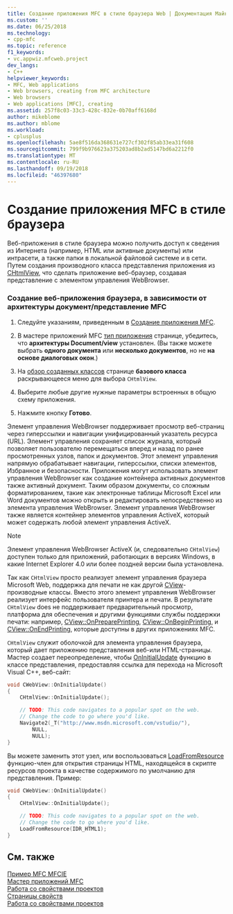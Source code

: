 ```yaml
---
title: Создание приложения MFC в стиле браузера Web | Документация Майкрософт
ms.custom: ''
ms.date: 06/25/2018
ms.technology:
- cpp-mfc
ms.topic: reference
f1_keywords:
- vc.appwiz.mfcweb.project
dev_langs:
- C++
helpviewer_keywords:
- MFC, Web applications
- Web browsers, creating from MFC architecture
- Web browsers
- Web applications [MFC], creating
ms.assetid: 257f8c03-33c3-428c-832e-0b70aff6168d
author: mikeblome
ms.author: mblome
ms.workload:
- cplusplus
ms.openlocfilehash: 5ae8f516da368631e727cf302f85ab33ea31f608
ms.sourcegitcommit: 799f9b976623a375203ad8b2ad5147bd6a2212f0
ms.translationtype: MT
ms.contentlocale: ru-RU
ms.lasthandoff: 09/19/2018
ms.locfileid: "46397680"
---
```

# <a name="creating-a-web-browser-style-mfc-application"></a>Создание приложения MFC в стиле браузера

Веб-приложения в стиле браузера можно получить доступ к сведения из Интернета (например, HTML или активные документы) или интрасети, а также папки в локальной файловой системе и в сети. Путем создания производного класса представления приложения из [CHtmlView](../../mfc/reference/chtmlview-class.md), что сделать приложение веб-браузер, создавая представление с элементом управления WebBrowser.

### <a name="to-create-a-web-browser-application-based-on-the-mfc-documentview-architecture"></a>Создание веб-приложения браузера, в зависимости от архитектуры документ/представление MFC

1. Следуйте указаниям, приведенным в [Создание приложения MFC](../../mfc/reference/creating-an-mfc-application.md).

1. В мастере приложений MFC [тип приложения](../../mfc/reference/application-type-mfc-application-wizard.md) странице, убедитесь, что **архитектуры Document/view** установлен. (Вы также можете выбрать **одного документа** или **несколько документов**, но не **на основе диалоговых окон**.)

1. На [обзор созданных классов](../../mfc/reference/generated-classes-mfc-application-wizard.md) странице **базового класса** раскрывающееся меню для выбора `CHtmlView`.

1. Выберите любые другие нужные параметры встроенных в общую схему приложения.

1. Нажмите кнопку **Готово**.

Элемент управления WebBrowser поддерживает просмотр веб-страниц через гиперссылки и навигации унифицированный указатель ресурса (URL). Элемент управления сохраняет список журнала, который позволяет пользователю перемещаться вперед и назад по ранее просмотренных узлов, папок и документов. Этот элемент управления напрямую обрабатывает навигации, гиперссылки, списки элементов, Избранное и безопасности. Приложения могут использовать элемент управления WebBrowser как создание контейнера активных документов также активный документ. Таким образом документы, со сложным форматированием, такие как электронные таблицы Microsoft Excel или Word документов можно открыть и редактировать непосредственно из элемента управления WebBrowser. Элемент управления WebBrowser также является контейнер элементов управления ActiveX, который может содержать любой элемент управления ActiveX.

> [!NOTE]
>  Элемент управления WebBrowser ActiveX (и, следовательно `CHtmlView`) доступен только для приложений, работающих в версиях Windows, в какие Internet Explorer 4.0 или более поздней версии была установлена.

Так как `CHtmlView` просто реализует элемент управления браузера Microsoft Web, поддержка для печати не как другой [CView](../../mfc/reference/cview-class.md)-производные классы. Вместо этого элемент управления WebBrowser реализует интерфейс пользователя принтера и печати. В результате `CHtmlView` does не поддерживает предварительный просмотр, платформа для обеспечения и другими функциями службы поддержки печати: например, [CView::OnPreparePrinting](../../mfc/reference/cview-class.md#onprepareprinting), [CView::OnBeginPrinting](../../mfc/reference/cview-class.md#onbeginprinting), и [CView::OnEndPrinting](../../mfc/reference/cview-class.md#onendprinting), которые доступны в других приложениях MFC.

`CHtmlView` служит оболочкой для элемента управления браузера, который дает приложению представления веб-или HTML-страницы. Мастер создает переопределение, чтобы [OnInitialUpdate](../../mfc/reference/cview-class.md#oninitialupdate) функцию в классе представления, предоставляя ссылка для перехода на Microsoft Visual C++, веб-сайт:

```cpp
void CWebView::OnInitialUpdate()
{
    CHtmlView::OnInitialUpdate();

    // TODO: This code navigates to a popular spot on the web.
    // Change the code to go where you'd like.
    Navigate2(_T("http://www.msdn.microsoft.com/vstudio/"),
        NULL,
        NULL);
}
```

Вы можете заменить этот узел, или воспользоваться [LoadFromResource](../../mfc/reference/chtmlview-class.md#loadfromresource) функцию-член для открытия страницы HTML, находящейся в скрипте ресурсов проекта в качестве содержимого по умолчанию для представления. Пример:

```cpp
void CWebView::OnInitialUpdate()
{
    CHtmlView::OnInitialUpdate();

    // TODO: This code navigates to a popular spot on the web.
    // Change the code to go where you'd like.
    LoadFromResource(IDR_HTML1);
}
```

## <a name="see-also"></a>См. также

[Пример MFC MFCIE](https://github.com/Microsoft/VCSamples)<br/>
[Мастер приложений MFC](../../mfc/reference/mfc-application-wizard.md)<br/>
[Работа со свойствами проектов](../../ide/working-with-project-properties.md)<br/>
[Страницы свойств](../../ide/property-pages-visual-cpp.md)<br/>
[Работа со свойствами проектов](../../ide/working-with-project-properties.md)


